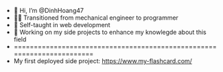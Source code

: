 - 👋 Hi, I’m @DinhHoang47
- 👨‍💻 Transitioned from mechanical engineer to programmer
- 👀 Self-taught in web development
- 🌱 Working on my side projects to enhance my knowlegde about this field
- =======================================================================
- My first deployed side project: https://www.my-flashcard.com/

<!---
DinhHoang47/DinhHoang47 is a ✨ special ✨ repository because its `README.md` (this file) appears on your GitHub profile.
You can click the Preview link to take a look at your changes.
--->
